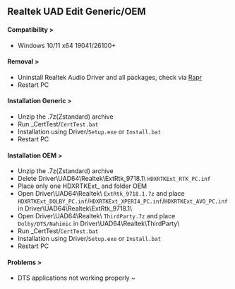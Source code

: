 ## Realtek UAD Edit Generic/OEM
#### Compatibility >
- Windows 10/11 x64 19041/26100+
#### Removal >
- Uninstall Realtek Audio Driver and all packages, check via [Rapr][DriverStoreExplorer]
- Restart PC
#### Installation Generic >
- Unzip the .7z(Zstandard) archive
- Run _CertTest/`CertTest.bat`
- Installation using Driver/`Setup.exe` or `Install.bat`
- Restart PC
#### Installation OEM >
- Unzip the .7z(Zstandard) archive
- Delete Driver\UAD64\Realtek\ExtRtk_9718.1\ `HDXRTKExt_RTK_PC.inf`
- Place only one HDXRTKExt_ and folder OEM
- Open Driver\UAD64\Realtek\ `ExtRtk_9718.1.7z` and place `HDXRTKExt_DOLBY_PC.inf`/`HDXRTKExt_XPERI4_PC.inf`/`HDXRTKExt_AVO_PC.inf` in Driver\UAD64\Realtek\ExtRtk_9718.1\
- Open Driver\UAD64\Realtek\ `ThirdParty.7z` and place `Dolby/DTS/Nahimic` in Driver\UAD64\Realtek\ThirdParty\
- Run _CertTest/`CertTest.bat`
- Installation using Driver/`Setup.exe` or `Install.bat`
- Restart PC
#### Problems >
- DTS applications not working properly ~

[DriverStoreExplorer]: https://github.com/lostindark/DriverStoreExplorer
